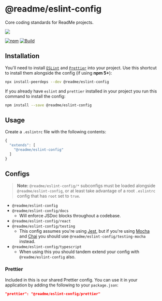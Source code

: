 # @readme/eslint-config

Core coding standards for ReadMe projects.

[![](https://d3vv6lp55qjaqc.cloudfront.net/items/1M3C3j0I0s0j3T362344/Untitled-2.png)](https://readme.io)

[![npm](https://img.shields.io/npm/v/@readme/eslint-config)](https://npm.im/@readme/eslint-config) [![Build](https://github.com/readmeio/standards/workflows/CI/badge.svg)](https://github.com/readmeio/standards)

## Installation

You'll need to install [`ESLint`](https://www.npmjs.com/package/eslint) and [`Prettier`](https://www.npmjs.com/package/prettier) into your project. Use this shortcut to install them alongside the config (if using **npm 5+**):

```sh
npx install-peerdeps --dev @readme/eslint-config
```

If you already have `eslint` and `prettier` installed in your project you run this command to install the config:

```sh
npm install --save @readme/eslint-config
```

## Usage

Create a `.eslintrc` file with the following contents:

```js
{
  "extends": [
    "@readme/eslint-config"
  ]
}
```

## Configs
> **Note:** `@readme/eslint-config/*` subconfigs must be loaded alongside `@readme/eslint-config`, or at least take advantage of a root `.eslintrc` config that has `root` set to `true`.

* `@readme/eslint-config`
* `@readme/eslint-config/docs`
  * Will enforce JSDoc blocks throughout a codebase.
* `@readme/eslint-config/react`
* `@readme/eslint-config/testing`
  * This config assumes you're using [Jest](https://jestjs.io/), but if you're using [Mocha](https://mochajs.org/) and [Chai](https://www.chaijs.com/) you should use `@readme/eslint-config/testing-mocha` instead.
* `@readme/eslint-config/typescript`
  * When using this you should tandem extend your config with `@readme/eslint-config` also.

### Prettier
Included in this is our shared Prettier config. You can use it in your application by adding the following to your `package.json`:

```json
"prettier": "@readme/eslint-config/prettier"
```
